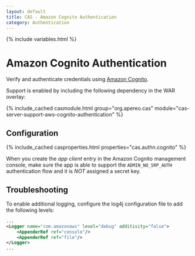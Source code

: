 ```yaml
---
layout: default
title: CAS - Amazon Cognito Authentication
category: Authentication
---
```

{% include variables.html %}


# Amazon Cognito Authentication

Verify and authenticate credentials using [Amazon Cognito](https://aws.amazon.com/cognito/).

Support is enabled by including the following dependency in the WAR overlay:

{% include_cached casmodule.html group="org.apereo.cas" module="cas-server-support-aws-cognito-authentication" %}

## Configuration

{% include_cached casproperties.html properties="cas.authn.cognito"  %}

When you create the *app client* entry in the Amazon Cognito management console, make sure the app is able to support the `ADMIN_NO_SRP_AUTH` authentication flow and it is *NOT* assigned a secret key.

## Troubleshooting

To enable additional logging, configure the log4j configuration file to add the following levels:

```xml
...
<Logger name="com.amazonaws" level="debug" additivity="false">
    <AppenderRef ref="console"/>
    <AppenderRef ref="file"/>
</Logger>
...
```
